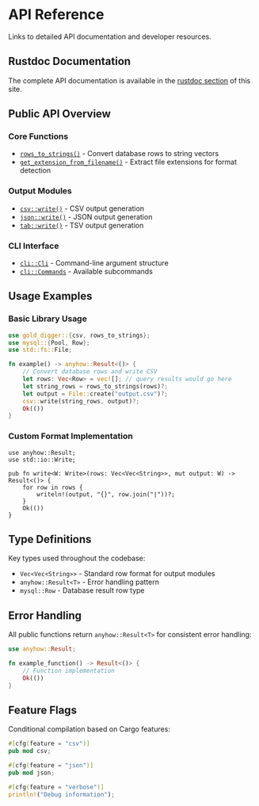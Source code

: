 # API Reference

Links to detailed API documentation and developer resources.

## Rustdoc Documentation

The complete API documentation is available in the [rustdoc section](../api/gold_digger/index.html)
of this site.

## Public API Overview

### Core Functions

- [`rows_to_strings()`](../api/gold_digger/fn.rows_to_strings.html) - Convert database rows to
  string vectors
- [`get_extension_from_filename()`](../api/gold_digger/fn.get_extension_from_filename.html) -
  Extract file extensions for format detection

### Output Modules

- [`csv::write()`](../api/gold_digger/csv/fn.write.html) - CSV output generation
- [`json::write()`](../api/gold_digger/json/fn.write.html) - JSON output generation
- [`tab::write()`](../api/gold_digger/tab/fn.write.html) - TSV output generation

### CLI Interface

- [`cli::Cli`](../api/gold_digger/cli/struct.Cli.html) - Command-line argument structure
- [`cli::Commands`](../api/gold_digger/cli/enum.Commands.html) - Available subcommands

## Usage Examples

### Basic Library Usage

```rust
use gold_digger::{csv, rows_to_strings};
use mysql::{Pool, Row};
use std::fs::File;

fn example() -> anyhow::Result<()> {
    // Convert database rows and write CSV
    let rows: Vec<Row> = vec![]; // query results would go here
    let string_rows = rows_to_strings(rows)?;
    let output = File::create("output.csv")?;
    csv::write(string_rows, output)?;
    Ok(())
}
```

### Custom Format Implementation

```rust,ignore
use anyhow::Result;
use std::io::Write;

pub fn write<W: Write>(rows: Vec<Vec<String>>, mut output: W) -> Result<()> {
    for row in rows {
        writeln!(output, "{}", row.join("|"))?;
    }
    Ok(())
}
```

## Type Definitions

Key types used throughout the codebase:

- `Vec<Vec<String>>` - Standard row format for output modules
- `anyhow::Result<T>` - Error handling pattern
- `mysql::Row` - Database result row type

## Error Handling

All public functions return `anyhow::Result<T>` for consistent error handling:

```rust
use anyhow::Result;

fn example_function() -> Result<()> {
    // Function implementation
    Ok(())
}
```

## Feature Flags

Conditional compilation based on Cargo features:

```rust
#[cfg(feature = "csv")]
pub mod csv;

#[cfg(feature = "json")]
pub mod json;

#[cfg(feature = "verbose")]
println!("Debug information");
```
